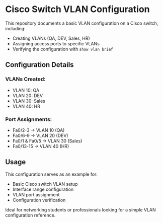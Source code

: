 # Cisco Switch VLAN Configuration

This repository documents a basic VLAN configuration on a Cisco switch, including:
- Creating VLANs (QA, DEV, Sales, HR)
- Assigning access ports to specific VLANs
- Verifying the configuration with `show vlan brief`

## Configuration Details

### VLANs Created:
- VLAN 10: QA
- VLAN 20: DEV
- VLAN 30: Sales
- VLAN 40: HR

### Port Assignments:
- Fa0/2-3 → VLAN 10 (QA)
- Fa0/6-9 → VLAN 20 (DEV)
- Fa0/1 & Fa0/5 → VLAN 30 (Sales)
- Fa0/13-15 → VLAN 40 (HR)

## Usage
This configuration serves as an example for:
- Basic Cisco switch VLAN setup
- Interface range configuration
- VLAN port assignment
- Configuration verification

Ideal for networking students or professionals looking for a simple VLAN configuration reference.
